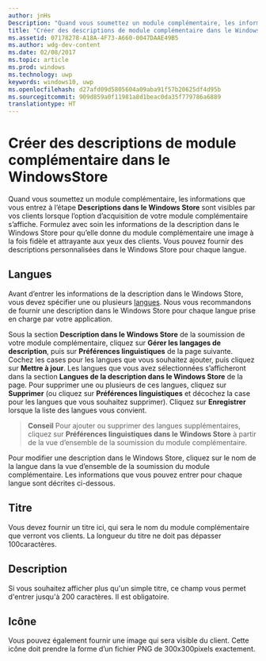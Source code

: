 ```yaml
---
author: jnHs
Description: "Quand vous soumettez un module complémentaire, les informations que vous entrez à l’étape Descriptions dans le Windows Store sont visibles par vos clients."
title: "Créer des descriptions de module complémentaire dans le WindowsStore"
ms.assetid: 07178278-A18A-4F73-A660-0047DAAE49B5
ms.author: wdg-dev-content
ms.date: 02/08/2017
ms.topic: article
ms.prod: windows
ms.technology: uwp
keywords: windows10, uwp
ms.openlocfilehash: d27afd09d5805604a09aba91f57b20625df4d95b
ms.sourcegitcommit: 909d859a0f11981a8d1beac0da35f779786a6889
translationtype: HT
---
```

# <a name="create-add-on-store-listings"></a>Créer des descriptions de module complémentaire dans le WindowsStore


Quand vous soumettez un module complémentaire, les informations que vous entrez à l’étape **Descriptions dans le Windows Store** sont visibles par vos clients lorsque l’option d’acquisition de votre module complémentaire s’affiche. Formulez avec soin les informations de la description dans le Windows Store pour qu’elle donne du module complémentaire une image à la fois fidèle et attrayante aux yeux des clients. Vous pouvez fournir des descriptions personnalisées dans le Windows Store pour chaque langue.

## <a name="languages"></a>Langues


Avant d’entrer les informations de la description dans le Windows Store, vous devez spécifier une ou plusieurs [langues](supported-languages.md). Nous vous recommandons de fournir une description dans le Windows Store pour chaque langue prise en charge par votre application.

Sous la section **Description dans le Windows Store** de la soumission de votre module complémentaire, cliquez sur **Gérer les langages de description**, puis sur **Préférences linguistiques** de la page suivante. Cochez les cases pour les langues que vous souhaitez ajouter, puis cliquez sur **Mettre à jour**. Les langues que vous avez sélectionnées s’afficheront dans la section **Langues de la description dans le Windows Store** de la page. Pour supprimer une ou plusieurs de ces langues, cliquez sur **Supprimer** (ou cliquez sur **Préférences linguistiques** et décochez la case pour les langues que vous souhaitez supprimer). Cliquez sur **Enregistrer** lorsque la liste des langues vous convient.

> **Conseil** Pour ajouter ou supprimer des langues supplémentaires, cliquez sur **Préférences linguistiques dans le Windows Store** à partir de la vue d’ensemble de la soumission du module complémentaire.

Pour modifier une description dans le Windows Store, cliquez sur le nom de la langue dans la vue d’ensemble de la soumission du module complémentaire. Les informations que vous pouvez entrer pour chaque langue sont décrites ci-dessous.

## <a name="title"></a>Titre

Vous devez fournir un titre ici, qui sera le nom du module complémentaire que verront vos clients. La longueur du titre ne doit pas dépasser 100caractères.

## <a name="description"></a>Description

Si vous souhaitez afficher plus qu'un simple titre, ce champ vous permet d'entrer jusqu'à 200 caractères. Il est obligatoire.

## <a name="icon"></a>Icône

Vous pouvez également fournir une image qui sera visible du client. Cette icône doit prendre la forme d’un fichier PNG de 300x300pixels exactement.

 

 





